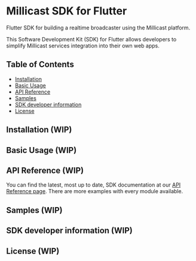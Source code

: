 # Millicast SDK for Flutter
Flutter SDK for building a realtime broadcaster using the Millicast platform.

This Software Development Kit (SDK) for Flutter allows developers to simplify Millicast services integration into their own web apps.


## Table of Contents
* [Installation](#installation)
* [Basic Usage](#basic-usage)
* [API Reference](#api-reference)
* [Samples](#samples)
* [SDK developer information](#sdk-developer-information)
* [License](#license)
## Installation (WIP)

## Basic Usage (WIP)

## API Reference (WIP)
You can find the latest, most up to date, SDK documentation at our [API Reference page](https://millicast.github.io/millicast-sdk/). There are more examples with every module available. 
## Samples (WIP)

## SDK developer information (WIP)

## License (WIP)
